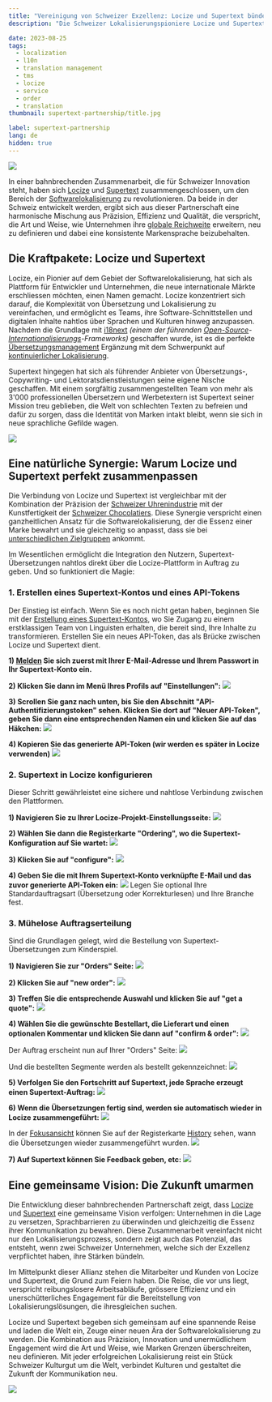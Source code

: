 ```yaml
---
title: "Vereinigung von Schweizer Exzellenz: Locize und Supertext bündeln ihre Kräfte für nahtlose Softwarelokalisierung"
description: "Die Schweizer Lokalisierungspioniere Locize und Supertext gehen eine Partnerschaft ein und integrieren Supertexts professionelle Übersetzungsdienste nahtlos in die Locize-Plattform"

date: 2023-08-25
tags:
  - localization
  - l10n
  - translation management
  - tms
  - locize
  - service
  - order
  - translation
thumbnail: supertext-partnership/title.jpg

label: supertext-partnership
lang: de
hidden: true
---
```


![](../supertext-partnership/title.jpg)

In einer bahnbrechenden Zusammenarbeit, die für Schweizer Innovation steht, haben sich [Locize](/) und [Supertext](https://www.supertext.ch) zusammengeschlossen, um den Bereich der [Softwarelokalisierung](../what-is-software-localization/) zu revolutionieren. Da beide in der Schweiz entwickelt werden, ergibt sich aus dieser Partnerschaft eine harmonische Mischung aus Präzision, Effizienz und Qualität, die verspricht, die Art und Weise, wie Unternehmen ihre [globale Reichweite](../grow-online-business/) erweitern, neu zu definieren und dabei eine konsistente Markensprache beizubehalten.

## Die Kraftpakete: Locize und Supertext

Locize, ein Pionier auf dem Gebiet der Softwarelokalisierung, hat sich als Plattform für Entwickler und Unternehmen, die neue internationale Märkte erschliessen möchten, einen Namen gemacht. Locize konzentriert sich darauf, die Komplexität von Übersetzung und Lokalisierung zu vereinfachen, und ermöglicht es Teams, ihre Software-Schnittstellen und digitalen Inhalte nahtlos über Sprachen und Kulturen hinweg anzupassen.
Nachdem die Grundlage mit [i18next](https://www.i18next.com) *(einem der führenden [Open-Source](/open-source.html)-[Internationalisierungs](../what-is-i18n/)-Frameworks)* geschaffen wurde, ist es die perfekte [Übersetzungsmanagement](../how-to-choose-the-right-translation-management-system/) Ergänzung mit dem Schwerpunkt auf [kontinuierlicher Lokalisierung](../modern-continuous-localization/).

Supertext hingegen hat sich als führender Anbieter von Übersetzungs-, Copywriting- und Lektoratsdienstleistungen seine eigene Nische geschaffen. Mit einem sorgfältig zusammengestellten Team von mehr als 3'000 professionellen Übersetzern und Werbetextern ist Supertext seiner Mission treu geblieben, die Welt von schlechten Texten zu befreien und dafür zu sorgen, dass die Identität von Marken intakt bleibt, wenn sie sich in neue sprachliche Gefilde wagen.

![](../supertext-partnership/supertext_hill.jpg)

## Eine natürliche Synergie: Warum Locize und Supertext perfekt zusammenpassen

Die Verbindung von Locize und Supertext ist vergleichbar mit der Kombination der Präzision der [Schweizer Uhrenindustrie](https://de.wikipedia.org/wiki/Uhrmacher#:~:text=Uhrenherstellung%20ist%20in%20der%20Schweiz%20die%20Spezialisierung) mit der Kunstfertigkeit der [Schweizer Chocolatiers](https://de.wikipedia.org/wiki/Schweizer_Schokolade). Diese Synergie verspricht einen ganzheitlichen Ansatz für die Softwarelokalisierung, der die Essenz einer Marke bewahrt und sie gleichzeitig so anpasst, dass sie bei [unterschiedlichen Zielgruppen](../language-localization/) ankommt.

Im Wesentlichen ermöglicht die Integration den Nutzern, Supertext-Übersetzungen nahtlos direkt über die Locize-Plattform in Auftrag zu geben. Und so funktioniert die Magie:

### 1. Erstellen eines Supertext-Kontos und eines API-Tokens

Der Einstieg ist einfach. Wenn Sie es noch nicht getan haben, beginnen Sie mit der [Erstellung eines Supertext-Kontos](https://www.supertext.ch/de/signup), wo Sie Zugang zu einem erstklassigen Team von Linguisten erhalten, die bereit sind, Ihre Inhalte zu transformieren. Erstellen Sie ein neues API-Token, das als Brücke zwischen Locize und Supertext dient.

**1) [Melden](https://www.supertext.ch/person/de/account/login) Sie sich zuerst mit Ihrer E-Mail-Adresse und Ihrem Passwort in Ihr Supertext-Konto ein.**

**2) Klicken Sie dann im Menü Ihres Profils auf "Einstellungen":**
![](../supertext-partnership/supertext_nav.jpg)

**3) Scrollen Sie ganz nach unten, bis Sie den Abschnitt "API-Authentifizierungstoken" sehen. Klicken Sie dort auf "Neuer API-Token", geben Sie dann eine entsprechenden Namen ein und klicken Sie auf das Häkchen:**
![](../supertext-partnership/supertext_api-key.jpg)

**4) Kopieren Sie das generierte API-Token (wir werden es später in Locize verwenden)**
![](../supertext-partnership/supertext_api-key_copy.jpg)


### 2. Supertext in Locize konfigurieren

Dieser Schritt gewährleistet eine sichere und nahtlose Verbindung zwischen den Plattformen.

**1) Navigieren Sie zu Ihrer Locize-Projekt-Einstellungsseite:**
![](../supertext-partnership/locize_nav_settings.jpg)

**2) Wählen Sie dann die Registerkarte "Ordering", wo die Supertext-Konfiguration auf Sie wartet:**
![](../supertext-partnership/locize_nav_ordering.jpg)

**3) Klicken Sie auf "configure":**
![](../supertext-partnership/locize_supertext_config_start.jpg)

**4) Geben Sie die mit Ihrem Supertext-Konto verknüpfte E-Mail und das zuvor generierte API-Token ein:**
![](../supertext-partnership/locize_supertext_config_set.jpg)
Legen Sie optional Ihre Standardauftragsart (Übersetzung oder Korrekturlesen) und Ihre Branche fest.


### 3. Mühelose Auftragserteilung

Sind die Grundlagen gelegt, wird die Bestellung von Supertext-Übersetzungen zum Kinderspiel.

**1) Navigieren Sie zur "Orders" Seite:**
![](../supertext-partnership/locize_nav_orders.jpg)

**2) Klicken Sie auf "new order":**
![](../supertext-partnership/locize_new_order_start.jpg)

**3) Treffen Sie die entsprechende Auswahl und klicken Sie auf "get a quote":**
![](../supertext-partnership/locize_new_order_quote.jpg)

**4) Wählen Sie die gewünschte Bestellart, die Lieferart und einen optionalen Kommentar und klicken Sie dann auf "confirm & order":**
![](../supertext-partnership/locize_new_order_order.jpg)

Der Auftrag erscheint nun auf Ihrer "Orders" Seite:
![](../supertext-partnership/locize_orders.jpg)

Und die bestellten Segmente werden als bestellt gekennzeichnet:
![](../supertext-partnership/locize_cat_ordered.jpg)

**5) Verfolgen Sie den Fortschritt auf Supertext, jede Sprache erzeugt einen Supertext-Auftrag:**
![](../supertext-partnership/supertext_orders.jpg)

**6) Wenn die Übersetzungen fertig sind, werden sie automatisch wieder in Locize zusammengeführt:**
![](../supertext-partnership/locize_cat_order_competed.jpg)

In der [Fokusansicht](https://docs.locize.com/different-views/focus) können Sie auf der Registerkarte [History](https://docs.locize.com/whats-inside/history) sehen, wann die Übersetzungen wieder zusammengeführt wurden.
![](../supertext-partnership/locize_cat_focus.jpg)

**7) Auf Supertext können Sie Feedback geben, etc:**
![](../supertext-partnership/supertext_order_feedback.jpg)


## Eine gemeinsame Vision: Die Zukunft umarmen

Die Entwicklung dieser bahnbrechenden Partnerschaft zeigt, dass [Locize](/) und [Supertext](https://www.supertext.ch) eine gemeinsame Vision verfolgen: Unternehmen in die Lage zu versetzen, Sprachbarrieren zu überwinden und gleichzeitig die Essenz ihrer Kommunikation zu bewahren. Diese Zusammenarbeit vereinfacht nicht nur den Lokalisierungsprozess, sondern zeigt auch das Potenzial, das entsteht, wenn zwei Schweizer Unternehmen, welche sich der Exzellenz verpflichtet haben, ihre Stärken bündeln.

Im Mittelpunkt dieser Allianz stehen die Mitarbeiter und Kunden von Locize und Supertext, die Grund zum Feiern haben. Die Reise, die vor uns liegt, verspricht reibungslosere Arbeitsabläufe, grössere Effizienz und ein unerschütterliches Engagement für die Bereitstellung von Lokalisierungslösungen, die ihresgleichen suchen.

Locize und Supertext begeben sich gemeinsam auf eine spannende Reise und laden die Welt ein, Zeuge einer neuen Ära der Softwarelokalisierung zu werden. Die Kombination aus Präzision, Innovation und unermüdlichem Engagement wird die Art und Weise, wie Marken Grenzen überschreiten, neu definieren. Mit jeder erfolgreichen Lokalisierung reist ein Stück Schweizer Kulturgut um die Welt, verbindet Kulturen und gestaltet die Zukunft der Kommunikation neu.

![](../supertext-partnership/switzerland.jpg)



<script type="application/ld+json">
  {
    "@context": "https://schema.org",
    "@type": "FAQPage",
    "mainEntity": [{
      "@type": "Question",
      "name": "Was hat es mit der Partnerschaft zwischen Locize und Supertext auf sich?",
      "acceptedAnswer": {
        "@type": "Answer",
        "text": "Die Partnerschaft zwischen Locize und Supertext zielt darauf ab, den Prozess der Softwarelokalisierung zu verbessern, indem die fachkundigen Übersetzungsdienste von Supertext nahtlos in die Locize-Plattform integriert werden. Diese Zusammenarbeit ermöglicht es Unternehmen, ihre Softwareoberflächen und -inhalte effizient zu übersetzen und für ein globales Publikum anzupassen und dabei ihre Markenidentität zu wahren."
      }
    }, {
      "@type": "Question",
      "name": "Wie funktioniert die Integration zwischen Locize und Supertext?",
      "acceptedAnswer": {
        "@type": "Answer",
        "text": "Der Integrationsprozess ist benutzerfreundlich gestaltet. Benutzer können ein Supertext-Konto erstellen und ein spezielles API-Token generieren. Dieses Token dient als sichere Brücke zwischen Locize und Supertext. Innerhalb der Locize-Plattform können Benutzer ihr Supertext-Konto konfigurieren, indem sie die zugehörige E-Mail und das API-Token eingeben. Nach der Konfiguration können Benutzer direkt in Locize Aufträge für Supertext-Übersetzungen erteilen."
      }
    }, {
      "@type": "Question",
      "name": "Welche Vorteile bietet die Nutzung der Übersetzungsdienste von Supertext über Locize?",
      "acceptedAnswer": {
        "@type": "Answer",
        "text": "Durch die Nutzung der Übersetzungsdienste von Supertext über Locize können Unternehmen eine genaue und kultursensible Softwarelokalisierung erreichen, ohne dass manuelle Übertragungen zwischen Plattformen erforderlich sind. Diese Integration rationalisiert den gesamten Lokalisierungsprozess, sodass sich die Teams auf die Ausweitung ihrer globalen Reichweite konzentrieren können, während die Linguisten von Supertext die sprachlichen Feinheiten übernehmen."
      }
    }, {
      "@type": "Question",
      "name": "Können Sie einen Überblick über den Prozess der Auftragserteilung innerhalb der integrierten Plattform geben?",
      "acceptedAnswer": {
        "@type": "Answer",
        "text": "Die Auftragserteilung erfolgt in wenigen einfachen Schritten: Nach der Erstellung eines Supertext-Kontos und eines API-Tokens konfigurieren Benutzer ihre Supertext-Kontoeinstellungen in Locize. Um einen Auftrag zu erteilen, navigieren Benutzer zur Seite Aufträge in Locize, wählen den zu übersetzenden Inhalt aus und übermitteln den Auftrag an Supertext. Die Übersetzungen werden nach ihrer Fertigstellung automatisch wieder in Locize zusammengeführt, so dass keine manuellen Aktualisierungen mehr erforderlich sind."
      }
    }, {
      "@type": "Question",
      "name": "Welche Auswirkungen hat diese Partnerschaft auf die Zukunft der Softwarelokalisierung?",
      "acceptedAnswer": {
        "@type": "Answer",
        "text": "Die Partnerschaft zwischen Locize und Supertext ist ein bedeutender Schritt vorwärts im Bereich der Softwarelokalisierung. Sie zeigt, wie die Zusammenarbeit zweier in der Schweiz entwickelter Plattformen die Art und Weise, wie Unternehmen Sprachbarrieren überwinden und gleichzeitig ihre Markenintegrität bewahren, neu definieren kann. Diese Integration ebnet den Weg für reibungslosere Arbeitsabläufe, gesteigerte Effizienz und das Engagement, erstklassige Lokalisierungslösungen zu liefern."
      }
    }]
  }
</script>